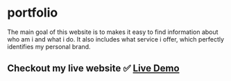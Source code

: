 # portfolio
The main goal of this website is to makes it easy to find information about who am i and what i do. It also includes what service i offer, which perfectly identifies my personal brand.

## Checkout my live website ✅ <a href="https://rifayetzahan.github.io/portfolio/">Live Demo</a>

